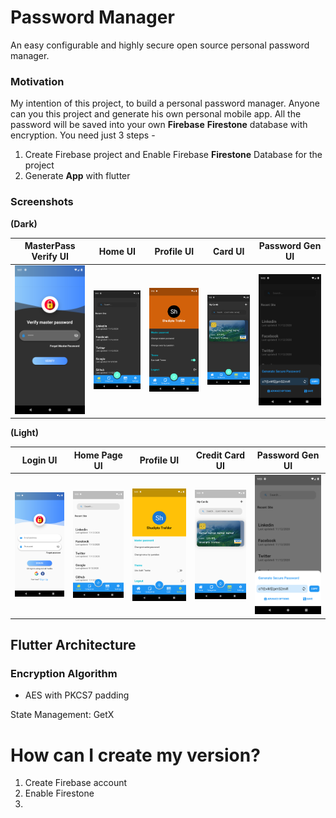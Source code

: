 # Password Manager

An easy configurable and highly secure open source personal password manager.



### Motivation

My intention of this project, to build a personal password manager. Anyone can you this project and generate his own personal mobile app. All the password will be saved into your own **Firebase** **Firestone** database with encryption. You need just 3 steps -

1. Create Firebase project and Enable Firebase **Firestone** Database for the project
2. Generate **App** with flutter



### Screenshots

**(Dark)**

|MasterPass Verify UI|   Home UI   |   Profile UI   |   Card UI   |   Password Gen UI   |
| ---- | ---- | ---- | ---- | ---- |
|   <img src ='/img/d.png'/>   |   <img src='/img/d1.png' />   |   <img src ='/img/d3.png' />   |   <img src = '/img/d4.png' />   |   <img src ="/img/d5.png" />   |

**(Light)**

| Login UI                    | Home Page UI               | Profile UI                   | Credit Card UI              | Password Gen UI             |
| --------------------------- | -------------------------- | ---------------------------- | --------------------------- | --------------------------- |
| <img src = "/img/l6.png" /> | <img src = "/img/l1.png"/> | <img src = "/img/l3.png"  /> | <img src = "/img/l4.png" /> | <img src = "/img/l5.png" /> |



## Flutter Architecture

### Encryption Algorithm

- AES with PKCS7 padding

State Management: GetX



# How can I create my version?

1. Create Firebase account
2. Enable Firestone
3. 

